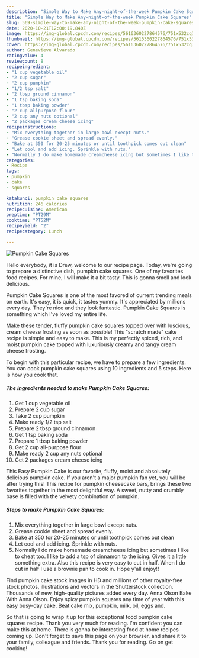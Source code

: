 ```yaml
---
description: "Simple Way to Make Any-night-of-the-week Pumpkin Cake Squares"
title: "Simple Way to Make Any-night-of-the-week Pumpkin Cake Squares"
slug: 569-simple-way-to-make-any-night-of-the-week-pumpkin-cake-squares
date: 2020-10-21T12:00:19.840Z
image: https://img-global.cpcdn.com/recipes/5616360227864576/751x532cq70/pumpkin-cake-squares-recipe-main-photo.jpg
thumbnail: https://img-global.cpcdn.com/recipes/5616360227864576/751x532cq70/pumpkin-cake-squares-recipe-main-photo.jpg
cover: https://img-global.cpcdn.com/recipes/5616360227864576/751x532cq70/pumpkin-cake-squares-recipe-main-photo.jpg
author: Genevieve Alvarado
ratingvalue: 4
reviewcount: 8
recipeingredient:
- "1 cup vegetable oil"
- "2 cup sugar"
- "2 cup pumpkin"
- "1/2 tsp salt"
- "2 tbsp ground cinnamon"
- "1 tsp baking soda"
- "1 tbsp baking powder"
- "2 cup allpurpose flour"
- "2 cup any nuts optional"
- "2 packages cream cheese icing"
recipeinstructions:
- "Mix everything together in large bowl execpt nuts."
- "Grease cookie sheet and spread evenly."
- "Bake at 350 for 20-25 minutes or until toothpick comes out clean"
- "Let cool and add icing. Sprinkle with nuts."
- "Normally I do make homemade creamcheese icing but sometimes I like to cheat too. I like to add a tsp of cinnamon to the icing. Gives it a little something extra. Also this recipe is very easy to cut in half. When I do cut in half I use a brownie pan to cook in. Hope y&#39;all enjoy!!"
categories:
- Recipe
tags:
- pumpkin
- cake
- squares

katakunci: pumpkin cake squares 
nutrition: 246 calories
recipecuisine: American
preptime: "PT29M"
cooktime: "PT52M"
recipeyield: "2"
recipecategory: Lunch

---
```



![Pumpkin Cake Squares](https://img-global.cpcdn.com/recipes/5616360227864576/751x532cq70/pumpkin-cake-squares-recipe-main-photo.jpg)

Hello everybody, it is Drew, welcome to our recipe page. Today, we're going to prepare a distinctive dish, pumpkin cake squares. One of my favorites food recipes. For mine, I will make it a bit tasty. This is gonna smell and look delicious.

Pumpkin Cake Squares is one of the most favored of current trending meals on earth. It's easy, it is quick, it tastes yummy. It's appreciated by millions every day. They're nice and they look fantastic. Pumpkin Cake Squares is something which I've loved my entire life.

Make these tender, fluffy pumpkin cake squares topped over with luscious, cream cheese frosting as soon as possible! This &#34;scratch made&#34; cake recipe is simple and easy to make. This is my perfectly spiced, rich, and moist pumpkin cake topped with luxuriously creamy and tangy cream cheese frosting.


To begin with this particular recipe, we have to prepare a few ingredients. You can cook pumpkin cake squares using 10 ingredients and 5 steps. Here is how you cook that.

<!--inarticleads1-->

##### The ingredients needed to make Pumpkin Cake Squares:

1. Get 1 cup vegetable oil
1. Prepare 2 cup sugar
1. Take 2 cup pumpkin
1. Make ready 1/2 tsp salt
1. Prepare 2 tbsp ground cinnamon
1. Get 1 tsp baking soda
1. Prepare 1 tbsp baking powder
1. Get 2 cup all-purpose flour
1. Make ready 2 cup any nuts optional
1. Get 2 packages cream cheese icing


This Easy Pumpkin Cake is our favorite, fluffy, moist and absolutely delicious pumpkin cake. If you aren&#39;t a major pumpkin fan yet, you will be after trying this! This recipe for pumpkin cheesecake bars, brings these two favorites together in the most delightful way. A sweet, nutty and crumbly base is filled with the velvety combination of pumpkin. 

<!--inarticleads2-->

##### Steps to make Pumpkin Cake Squares:

1. Mix everything together in large bowl execpt nuts.
1. Grease cookie sheet and spread evenly.
1. Bake at 350 for 20-25 minutes or until toothpick comes out clean
1. Let cool and add icing. Sprinkle with nuts.
1. Normally I do make homemade creamcheese icing but sometimes I like to cheat too. I like to add a tsp of cinnamon to the icing. Gives it a little something extra. Also this recipe is very easy to cut in half. When I do cut in half I use a brownie pan to cook in. Hope y&#39;all enjoy!!


Find pumpkin cake stock images in HD and millions of other royalty-free stock photos, illustrations and vectors in the Shutterstock collection. Thousands of new, high-quality pictures added every day. Anna Olson Bake With Anna Olson. Enjoy spicy pumpkin squares any time of year with this easy busy-day cake. Beat cake mix, pumpkin, milk, oil, eggs and. 

So that is going to wrap it up for this exceptional food pumpkin cake squares recipe. Thank you very much for reading. I'm confident you can make this at home. There is gonna be interesting food at home recipes coming up. Don't forget to save this page on your browser, and share it to your family, colleague and friends. Thank you for reading. Go on get cooking!
